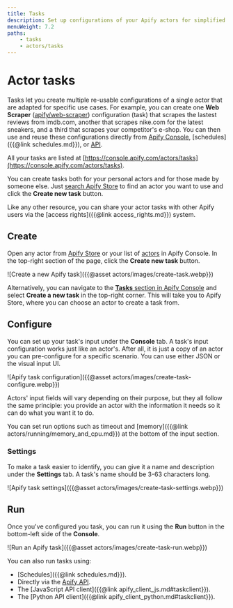 ```yaml
---
title: Tasks
description: Set up configurations of your Apify actors for simplified usage. Create multiple configurations of the same actor tailored to various use cases.
menuWeight: 7.2
paths:
    - tasks
    - actors/tasks
---
```


# Actor tasks

Tasks let you create multiple re-usable configurations of a single actor that are adapted for specific use cases. For example, you can create one **Web Scraper** ([apify/web-scraper](https://apify.com/apify/web-scraper)) configuration (task) that scrapes the lastest reviews from imdb.com, another that scrapes nike.com for the latest sneakers, and a third that scrapes your competitor's e-shop. You can then use and reuse these configurations directly from [Apify Console](https://console.apify.com/actors/tasks), [schedules]({{@link schedules.md}}), or [API](/api/v2#/reference/actor-tasks/run-collection/run-task).

All your tasks are listed at [https://console.apify.com/actors/tasks](https://console.apify.com/actors/tasks).

You can create tasks both for your personal actors and for those made by someone else. Just [search Apify Store](https://console-securitybyobscurity.apify.com/actors#/store/) to find an actor you want to use and click the **Create new task** button.

Like any other resource, you can share your actor tasks with other Apify users via the [access rights]({{@link access_rights.md}}) system.

## Create

Open any actor from [Apify Store](https://console-securitybyobscurity.apify.com/actors#/store/) or your list of [actors](https://console.apify.com/actors) in Apify Console. In the top-right section of the page, click the **Create new task** button.

![Create a new Apify task]({{@asset actors/images/create-task.webp}})

Alternatively, you can navigate to the [**Tasks** section in Apify Console](https://console.apify.com/actors/tasks) and select **Create a new task** in the top-right corner. This will take you to Apify Store, where you can choose an actor to create a task from.

## Configure

You can set up your task's input under the **Console** tab. A task's input configuration works just like an actor's. After all, it is just a copy of an actor you can pre-configure for a specific scenario. You can use either JSON or the visual input UI.

![Apify task configuration]({{@asset actors/images/create-task-configure.webp}})

Actors' input fields will vary depending on their purpose, but they all follow the same principle: you provide an actor with the information it needs so it can do what you want it to do.

You can set run options such as timeout and [memory]({{@link actors/running/memory_and_cpu.md}}) at the bottom of the input section.

### Settings

To make a task easier to identify, you can give it a name and description under the **Settings** tab. A task's name should be 3-63 characters long.

![Apify task settings]({{@asset actors/images/create-task-settings.webp}})

## Run

Once you've configured you task, you can run it using the **Run** button in the bottom-left side of the **Console**.

![Run an Apify task]({{@asset actors/images/create-task-run.webp}})

You can also run tasks using:

- [Schedules]({{@link schedules.md}}).
- Directly via the [Apify API](/api/v2#/reference/actor-tasks/run-collection/run-task).
- The [JavaScript API client]({{@link apify_client_js.md#taskclient}}).
- The [Python API client]({{@link apify_client_python.md#taskclient}}).
